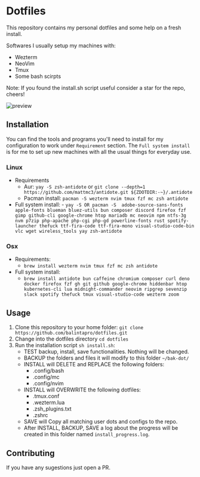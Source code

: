 # Dotfiles

This repository contains my personal dotfiles and some help on a fresh install.

Softwares I usually setup my machines with:

- Wezterm
- NeoVim
- Tmux
- Some bash scirpts

Note: If you found the install.sh script useful consider a star for the repo, cheers!

![preview](https://github.com/balintapro/dotfiles/tree/main/preview.png?raw=true "preview image")

## Installation

You can find the tools and programs you'll need to install for my configuration to work under `Requirement` section.
The `Full system install` is for me to set up new machines with all the usual things for everyday use.

### Linux

- Requirements
  - Aur: `yay -S zsh-antidote` or `git clone --depth=1 https://github.com/mattmc3/antidote.git ${ZDOTDIR:-~}/.antidote`
  - Pacman install: `pacman -S wezterm nvim tmux fzf mc zsh antidote`
- Full system install: - `yay -S OR pacman -S 
          adobe-source-sans-fonts
          apple-fonts
          blueman
          bluez-utils
          bun
          composer
          discord
          firefox
          fzf
          gimp
          github-cli
          google-chrome
          htop
          mariadb
          mc
          neovim
          npm
          ntfs-3g
          nvm
          p7zip
          php-apache
          php-cgi
          php-gd
          powerline-fonts
          rust
          spotify-launcher
          thefuck
          ttf-fira-code
          ttf-fira-mono
          visual-studio-code-bin
          vlc
          wget
          wireless_tools
          yay
          zsh-antidote
`

### Osx

- Requirements:
  - `brew install wezterm nvim tmux fzf mc zsh antidote`
- Full system install:
  - `brew install
         antidote
         bun
         caffeine
         chromium
         composer
         curl
         deno
         docker
         firefox
         fzf
         gh
         git
         github
         google-chrome
         hiddenbar
         htop
         kubernetes-cli
         lua
         midnight-commander
         neovim
         ripgrep
         sevenzip
         slack
         spotify
         thefuck
         tmux
         visual-studio-code
         wezterm
         zoom
`

## Usage

1. Clone this repository to your home folder: `git clone https://github.com/balintapro/dotfiles.git`
2. Change into the dotfiles directory `cd dotfiles`
3. Run the installation script `sh install.sh`:
    - TEST backup, install, save functionalities. Nothing will be changed.
    - BACKUP the folders and files it will modify to this folder `~/bak-dot/`
    - INSTALL will DELETE and REPLACE the following folders:
      - .config/bash
      - .config/mc
      - .config/nvim
    - INSTALL will OVERWRITE the following dotfiles:
      - .tmux.conf
      - .wezterm.lua
      - .zsh_plugins.txt
      - .zshrc
    - SAVE will Copy all matching user dots and configs to the repo.
    - After INSTALL, BACKUP, SAVE a log about the progress will be created in this folder named `install_progress.log`.

## Contributing

If you have any sugestions just open a PR.
